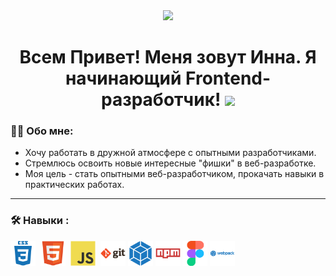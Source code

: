 
<div id="header" align="center">
<img src="https://media.giphy.com/media/jdPMeyv9rn0hZHh8n9/giphy.gif" width="200"/>
<h1>
  Всем Привет! Меня зовут Инна. Я начинающий Frontend-разработчик!
  <img src="https://media.giphy.com/media/hvRJCLFzcasrR4ia7z/giphy.gif" width="30px"/>
</h1></div>


### :woman_technologist: Обо мне:
- Хочу работать в дружной атмосфере с опытными разработчиками.
- Стремлюсь освоить новые интересные "фишки" в веб-разработке.
- Моя цель - стать опытными веб-разработчиком, прокачать навыки в практических работах.

---

### :hammer_and_wrench: Навыки :
<div>
  <img src="https://github.com/devicons/devicon/blob/master/icons/css3/css3-plain-wordmark.svg"  title="CSS3" alt="CSS" width="40" height="40"/>&nbsp;
  <img src="https://github.com/devicons/devicon/blob/master/icons/html5/html5-original.svg" title="HTML5" alt="HTML" width="40" height="40"/>&nbsp;
  <img src="https://github.com/devicons/devicon/blob/master/icons/javascript/javascript-original.svg" title="JavaScript" alt="JavaScript" width="40" height="40"/>&nbsp;
  <img src="https://github.com/devicons/devicon/blob/master/icons/git/git-original-wordmark.svg" title="Git" **alt="Git" width="40" height="40"/>
  <img src="https://github.com/devicons/devicon/blob/master/icons/webpack/webpack-plain.svg" title="Git" **alt="Git" width="40" height="40"/>
  <img src="https://github.com/devicons/devicon/blob/master/icons/npm/npm-original-wordmark.svg" **alt="Git" width="40" height="40"/>
  <img src="https://github.com/devicons/devicon/blob/master/icons/figma/figma-original.svg" **alt="Git" width="40" height="40"/>
  <img src="https://github.com/devicons/devicon/blob/master/icons/webpack/webpack-plain-wordmark.svg" **alt="Git" width="40" height="40"/>
  </div>
